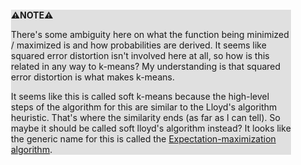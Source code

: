 <div style="margin:2em; background-color: #e0e0e0;">

<strong>⚠️NOTE️️️⚠️</strong>

There's some ambiguity here on what the function being minimized / maximized is and how probabilities are derived. It seems like squared error distortion isn't involved here at all, so how is this related in any way to k-means? My understanding is that squared error distortion is what makes k-means.

It seems like this is called soft k-means because the high-level steps of the algorithm for this are similar to the Lloyd's algorithm heuristic. That's where the similarity ends (as far as I can tell). So maybe it should be called soft lloyd's algorithm instead? It looks like the generic name for this is called the [Expectation-maximization algorithm](https://en.wikipedia.org/wiki/Expectation%E2%80%93maximization_algorithm).
</div>

